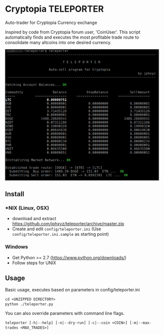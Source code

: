 # Cryptopia TELEPORTER
Auto-trader for Cryptopia Currency exchange

Inspired by code from Cryptopia forum user, 'CoinUser'. This script
automatically finds and executes the most profitable trade route
to consolidate many altcoins into one desired currency.

![Screenshot](screenshot.png)

## Install

### \*NIX (Linux, OSX)
* download and extract https://github.com/jphxyz/teleporter/archive/master.zip
* Create and edit `config/teleporter.ini` (Use `config/teleporter.ini.sample` as starting point)

### Windows
* Get Python >= 2.7 (https://www.python.org/downloads/)
* Follow steps for UNIX

## Usage
Basic usage, executes based on parameters in config/teleporter.ini
```
cd <UNZIPPED DIRECTORY>
python ./teleporter.py
```

You can also override parameters with command line flags.
```
teleporter [-h|--help] [-n|--dry-run] [-c|--coin <COIN>] [-m|--max-trades <MAX_TRADES>]
```
